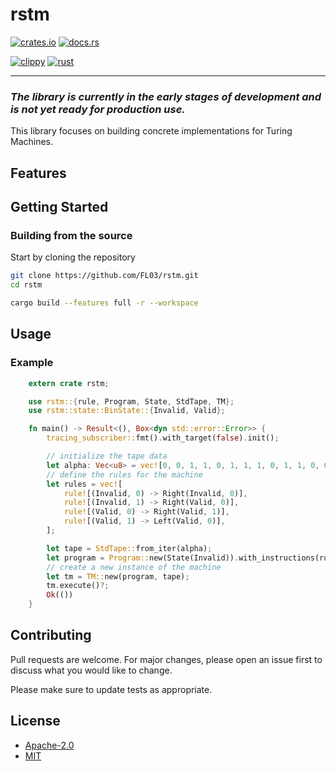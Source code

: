 # rstm

[![crates.io](https://img.shields.io/crates/v/rstm.svg)](https://crates.io/crates/rstm)
[![docs.rs](https://docs.rs/rstm/badge.svg)](https://docs.rs/rstm)

[![clippy](https://github.com/FL03/rstm/actions/workflows/clippy.yml/badge.svg)](https://github.com/FL03/rstm/actions/workflows/clippy.yml)
[![rust](https://github.com/FL03/rstm/actions/workflows/rust.yml/badge.svg)](https://github.com/FL03/rstm/actions/workflows/rust.yml)

***

### _The library is currently in the early stages of development and is not yet ready for production use._

This library focuses on building concrete implementations for Turing Machines. 

## Features



## Getting Started

### Building from the source

Start by cloning the repository

```bash
git clone https://github.com/FL03/rstm.git
cd rstm
```

```bash
cargo build --features full -r --workspace
```

## Usage

### Example

```rust
    extern crate rstm;

    use rstm::{rule, Program, State, StdTape, TM};
    use rstm::state::BinState::{Invalid, Valid};

    fn main() -> Result<(), Box<dyn std::error::Error>> {
        tracing_subscriber::fmt().with_target(false).init();

        // initialize the tape data
        let alpha: Vec<u8> = vec![0, 0, 1, 1, 0, 1, 1, 1, 0, 1, 1, 0, 0, 1, 0, 1, 0, 0, 1];
        // define the rules for the machine
        let rules = vec![
            rule![(Invalid, 0) -> Right(Invalid, 0)],
            rule![(Invalid, 1) -> Right(Valid, 0)],
            rule![(Valid, 0) -> Right(Valid, 1)],
            rule![(Valid, 1) -> Left(Valid, 0)],
        ];

        let tape = StdTape::from_iter(alpha);
        let program = Program::new(State(Invalid)).with_instructions(rules);
        // create a new instance of the machine
        let tm = TM::new(program, tape);
        tm.execute()?;
        Ok(())
    }
```

## Contributing

Pull requests are welcome. For major changes, please open an issue first
to discuss what you would like to change.

Please make sure to update tests as appropriate.

## License

* [Apache-2.0](https://choosealicense.com/licenses/apache-2.0/)
* [MIT](https://choosealicense.com/licenses/mit/)

